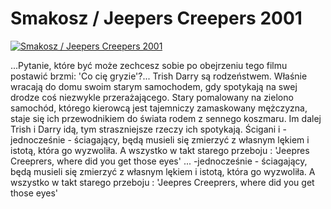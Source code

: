 Smakosz / Jeepers Creepers 2001 
=============
[![Smakosz / Jeepers Creepers 2001 ](http://vidos.pl/images/player.gif)](http://vidos.pl/smakosz-jeepers-creepers-2001)

 ...Pytanie, które być może zechcesz sobie po obejrzeniu tego filmu postawić brzmi: 'Co cię gryzie'?... Trish Darry są rodzeństwem. Właśnie wracają do domu swoim starym samochodem, gdy spotykają na swej drodze coś niezwykle przerażającego. Stary pomalowany na zielono samochód, którego kierowcą jest tajemniczy zamaskowany mężczyzna, staje się ich przewodnikiem do świata rodem z sennego koszmaru. Im dalej Trish i Darry idą, tym straszniejsze rzeczy ich spotykają. Ścigani i -jednocześnie - ściagający, będą musieli się zmierzyć z własnym lękiem i istotą, która go wyzwoliła. A wszystko w takt starego przeboju : 'Jeepres Creeprers, where did you get those eyes'   ... -jednocześnie - ściagający, będą musieli się zmierzyć z własnym lękiem i istotą, która go wyzwoliła. A wszystko w takt starego przeboju : 'Jeepres Creeprers, where did you get those eyes'
